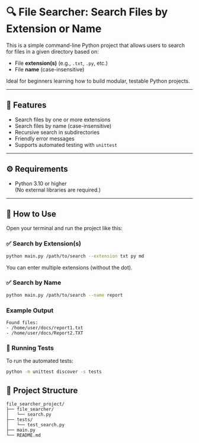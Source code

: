 # 🔍 File Searcher: Search Files by Extension or Name

This is a simple command-line Python project that allows users to search for files in a given directory based on:

- File **extension(s)** (e.g., `.txt`, `.py`, etc.)
- File **name** (case-insensitive)

Ideal for beginners learning how to build modular, testable Python projects.

---

## 📌 Features

- Search files by one or more extensions
- Search files by name (case-insensitive)
- Recursive search in subdirectories
- Friendly error messages
- Supports automated testing with `unittest`

---

## ⚙️ Requirements

- Python 3.10 or higher  
  (No external libraries are required.)

---

## 🚀 How to Use

Open your terminal and run the project like this:

### ✅ Search by Extension(s)

```bash
python main.py /path/to/search --extension txt py md
```

You can enter multiple extensions (without the dot).

### ✅ Search by Name

```bash
python main.py /path/to/search --name report

```

### Example Output

```
Found files:
- /home/user/docs/report1.txt
- /home/user/docs/Report2.TXT

```

### 🧪 Running Tests

To run the automated tests:

```bash
python -m unittest discover -s tests

```

## 📁 Project Structure

```
file_searcher_project/
├── file_searcher/
│   └── search.py
├── tests/
│   └── test_search.py
├── main.py
└── README.md

```
